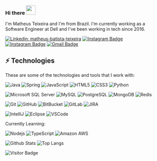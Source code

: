 ### Hi there <img src="https://raw.githubusercontent.com/aemmadi/aemmadi/master/wave.gif" width="30px">

I'm Matheus Teixeira and I'm from Brazil. I'm currently working as a Software Engineer at Dell and I've been working in tech since 2016.

[![Linkedin: matheus-batista-teixeira](https://img.shields.io/badge/-Linkedin-blue?style=flat-square&logo=Linkedin&logoColor=white&link=https://linkedin.com/in/matheus-batista-teixeira/)](https://linkedin.com/in/matheus-batista-teixeira/)
[![Instagram Badge](https://img.shields.io/badge/-mathbteixeira-purple?style=flat-square&logo=instagram&logoColor=white&link=https://instagram.com/mathbteixeira/)](https://instagram.com/mathbteixeira)
[![Instagram Badge](https://img.shields.io/badge/-dicasdodev-purple?style=flat-square&logo=instagram&logoColor=white&link=https://instagram.com/dicasdodev/)](https://instagram.com/dicasdodev)
[![Gmail Badge](https://img.shields.io/badge/-mathbteixeira@gmail.com-c14438?style=flat-square&logo=Gmail&logoColor=white&link=mailto:mathbteixeira@gmail.com)](mailto:mathbteixeira@gmail.com)


## ⚡ Technologies

These are some of the technologies and tools that I work with:

![Java](https://img.shields.io/badge/-Java-007396?style=flat-square&logo=java)
![Spring](https://img.shields.io/badge/-Spring-6DB33F?style=flat-square&logo=spring&logoColor=white)
![JavaScript](https://img.shields.io/badge/-JavaScript-black?style=flat-square&logo=javascript)
![HTML5](https://img.shields.io/badge/-HTML5-E34F26?style=flat-square&logo=html5&logoColor=white)
![CSS3](https://img.shields.io/badge/-CSS3-1572B6?style=flat-square&logo=css3)
![Python](https://img.shields.io/badge/-Python-black?style=flat-square&logo=Python)

![Microsoft SQL Server](https://img.shields.io/badge/-SQL%20Server-CC2927?style=flat-square&logo=microsoft-sql-server&logoColor=white)
![MySQL](https://img.shields.io/badge/-MySQL-4479A1?style=flat-square&logo=mysql&logoColor=white)
![PostgreSQL](https://img.shields.io/badge/-PostgreSQL-336791?style=flat-square&logo=postgresql)
![MongoDB](https://img.shields.io/badge/-MongoDB-black?style=flat-square&logo=mongodb)
![Redis](https://img.shields.io/badge/-Redis-black?style=flat-square&logo=Redis)

![Git](https://img.shields.io/badge/-Git-black?style=flat-square&logo=git)
![GitHub](https://img.shields.io/badge/-GitHub-181717?style=flat-square&logo=github)
![BitBucket](https://img.shields.io/badge/-BitBucket-darkblue?style=flat-square&logo=bitbucket)
![GitLab](https://img.shields.io/badge/-GitLab-FCA121?style=flat-square&logo=gitlab)
![JIRA](https://img.shields.io/badge/-JIRA-0052CC?style=flat-square&logo=jira)

![IntelliJ](https://img.shields.io/badge/-IntelliJ%20IDEA-black?style=flat-square&logo=intellij-idea&logoColor=white)
![Eclipse](https://img.shields.io/badge/-Eclipse-2C2255?style=flat-square&logo=eclipse&logoColor=white)
![VSCode](https://img.shields.io/badge/-VSCode-007ACC?style=flat-square&logo=visual-studio-code&logoColor=white)

Currently Learning:

![Nodejs](https://img.shields.io/badge/-Nodejs-black?style=flat-square&logo=Node.js)
![TypeScript](https://img.shields.io/badge/-TypeScript-007ACC?style=flat-square&logo=typescript)
![Amazon AWS](https://img.shields.io/badge/Amazon%20AWS-232F3E?style=flat-square&logo=amazon-aws)


![Github Stats](https://github-readme-stats.vercel.app/api?username=mathbteixeira&count_private=true&show_icons=true&include_all_commits=true)
![Top Langs](https://github-readme-stats.vercel.app/api/top-langs/?username=mathbteixeira&hide=TeX&layout=compact)

![Visitor Badge](https://visitor-badge.laobi.icu/badge?page_id=mathbteixeira.mathbteixeira)
